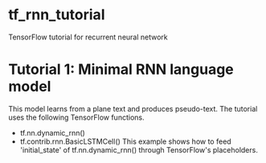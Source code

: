 # tf_rnn_tutorial
TensorFlow tutorial for recurrent neural network

# Tutorial 1: Minimal RNN language model

This model learns from a plane text and produces pseudo-text.
The tutorial uses the following TensorFlow functions.
 - tf.nn.dynamic_rnn()
 - tf.contrib.rnn.BasicLSTMCell()
This example shows how to feed 'initial_state' of tf.nn.dynamic_rnn() through TensorFlow's placeholders.
